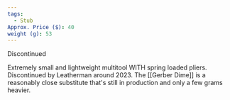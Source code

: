 ```yaml
---
tags:
  - Stub
Approx. Price ($): 40
weight (g): 53
---
```

Discontinued

Extremely small and lightweight multitool WITH spring loaded pliers. Discontinued by Leatherman around 2023. The [[Gerber Dime]] is a reasonably close substitute that's still in production and only a few grams heavier.